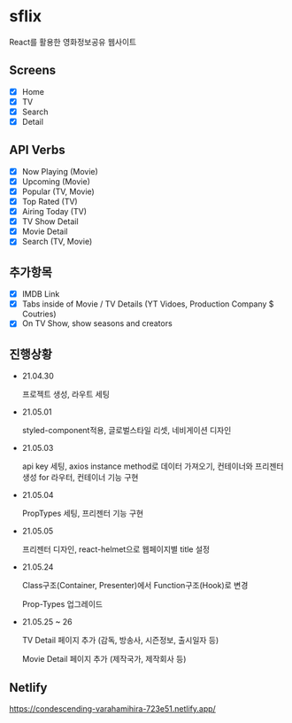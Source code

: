 # sflix

React를 활용한 영화정보공유 웹사이트

## Screens

- [x] Home
- [x] TV
- [x] Search
- [x] Detail

## API Verbs

- [x] Now Playing (Movie)
- [x] Upcoming (Movie)
- [x] Popular (TV, Movie)
- [x] Top Rated (TV)
- [x] Airing Today (TV)
- [x] TV Show Detail
- [x] Movie Detail
- [x] Search (TV, Movie)

## 추가항목

- [x] IMDB Link
- [x] Tabs inside of Movie / TV Details (YT Vidoes, Production Company $ Coutries)
- [x] On TV Show, show seasons and creators

## 진행상황

- 21.04.30

  프로젝트 생성, 라우트 세팅

- 21.05.01

  styled-component적용, 글로벌스타일 리셋, 네비게이션 디자인

- 21.05.03

  api key 세팅, axios instance method로 데이터 가져오기, 컨테이너와 프리젠터 생성 for 라우터, 컨테이너 기능 구현

- 21.05.04

  PropTypes 세팅, 프리젠터 기능 구현

- 21.05.05

  프리젠터 디자인, react-helmet으로 웹페이지별 title 설정

- 21.05.24

  Class구조(Container, Presenter)에서 Function구조(Hook)로 변경

  Prop-Types 업그레이드

- 21.05.25 ~ 26

  TV Detail 페이지 추가 (감독, 방송사, 시즌정보, 출시일자 등)
  
  Movie Detail 페이지 추가 (제작국가, 제작회사 등)

## Netlify 
https://condescending-varahamihira-723e51.netlify.app/